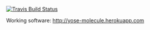 [![Travis Build Status](https://travis-ci.org/ericminio/yose-molecule.svg?branch=master)](https://travis-ci.org/ericminio/yose-molecule)

Working software: http://yose-molecule.herokuapp.com

